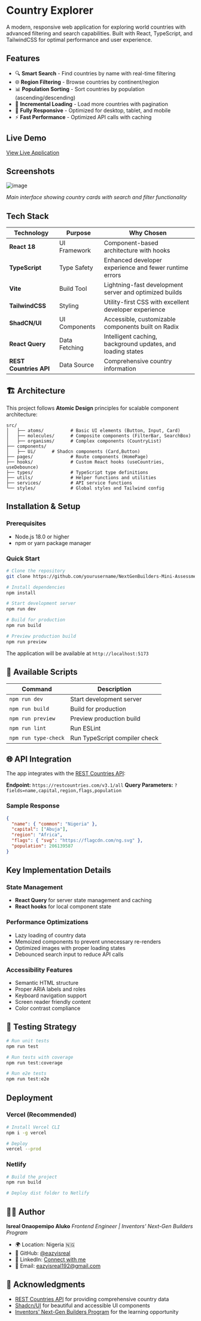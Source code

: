 #  Country Explorer

A modern, responsive web application for exploring world countries with advanced filtering and search capabilities. Built with React, TypeScript, and TailwindCSS for optimal performance and user experience.

##  Features

- 🔍 **Smart Search** - Find countries by name with real-time filtering
- 🌐 **Region Filtering** - Browse countries by continent/region
- 📊 **Population Sorting** - Sort countries by population (ascending/descending)
- 🔄 **Incremental Loading** - Load more countries with pagination
- 📱 **Fully Responsive** - Optimized for desktop, tablet, and mobile
- ⚡ **Fast Performance** - Optimized API calls with caching

##  Live Demo

[View Live Application](https://next-gen-builders-mini-assessment-t.vercel.app/) 

##  Screenshots

![image](https://github.com/user-attachments/assets/3c859c4e-359b-497b-9bda-0e5b316849a5)


*Main interface showing country cards with search and filter functionality*

##  Tech Stack

| Technology | Purpose | Why Chosen |
|------------|---------|------------|
| **React 18** | UI Framework | Component-based architecture with hooks |
| **TypeScript** | Type Safety | Enhanced developer experience and fewer runtime errors |
| **Vite** | Build Tool | Lightning-fast development server and optimized builds |
| **TailwindCSS** | Styling | Utility-first CSS with excellent developer experience |
| **ShadCN/UI** | UI Components | Accessible, customizable components built on Radix |
| **React Query** | Data Fetching | Intelligent caching, background updates, and loading states |
| **REST Countries API** | Data Source | Comprehensive country information |

## 🏗️ Architecture

This project follows **Atomic Design** principles for scalable component architecture:

```
src/
│   ├── atoms/          # Basic UI elements (Button, Input, Card)
│   ├── molecules/      # Composite components (FilterBar, SearchBox)
│   ├── organisms/      # Complex components (CountryList)
├── components/
│   ├── Ui/      # Shadcn components (Card,Button)
├── pages/              # Route components (HomePage)
├── hooks/              # Custom React hooks (useCountries, useDebounce)
├── types/              # TypeScript type definitions
├── utils/              # Helper functions and utilities
├── services/           # API service functions
└── styles/             # Global styles and Tailwind config
```

##  Installation & Setup

### Prerequisites
- Node.js 18.0 or higher
- npm or yarn package manager

### Quick Start

```bash
# Clone the repository
git clone https://github.com/yourusername/NextGenBuilders-Mini-Assessment.git

# Install dependencies
npm install

# Start development server
npm run dev

# Build for production
npm run build

# Preview production build
npm run preview
```

The application will be available at `http://localhost:5173`

## 🔧 Available Scripts

| Command | Description |
|---------|-------------|
| `npm run dev` | Start development server |
| `npm run build` | Build for production |
| `npm run preview` | Preview production build |
| `npm run lint` | Run ESLint |
| `npm run type-check` | Run TypeScript compiler check |

## 🌐 API Integration

The app integrates with the [REST Countries API](https://restcountries.com/):

**Endpoint:** `https://restcountries.com/v3.1/all`
**Query Parameters:** `?fields=name,capital,region,flags,population`

### Sample Response
```json
{
  "name": { "common": "Nigeria" },
  "capital": ["Abuja"],
  "region": "Africa",
  "flags": { "svg": "https://flagcdn.com/ng.svg" },
  "population": 206139587
}
```

## Key Implementation Details

### State Management
- **React Query** for server state management and caching
- **React hooks** for local component state

### Performance Optimizations
- Lazy loading of country data
- Memoized components to prevent unnecessary re-renders
- Optimized images with proper loading states
- Debounced search input to reduce API calls

### Accessibility Features
- Semantic HTML structure
- Proper ARIA labels and roles
- Keyboard navigation support
- Screen reader friendly content
- Color contrast compliance

## 🧪 Testing Strategy

```bash
# Run unit tests
npm run test

# Run tests with coverage
npm run test:coverage

# Run e2e tests
npm run test:e2e
```

## Deployment

### Vercel (Recommended)
```bash
# Install Vercel CLI
npm i -g vercel

# Deploy
vercel --prod
```

### Netlify
```bash
# Build the project
npm run build

# Deploy dist folder to Netlify
```

## 👨‍💻 Author

**Isreal Onaopemipo Aluko**
*Frontend Engineer | Inventors' Next-Gen Builders Program*

- 🌍 Location: Nigeria 🇳🇬
- 💼 GitHub: [@eazyisreal](https://github.com/eazyisreal)
- 🔗 LinkedIn: [Connect with me](https://linkedin.com/in/eazyisreal)
- 📧 Email: eazyisreal192@gmail.com

## 🙏 Acknowledgments

- [REST Countries API](https://restcountries.com/) for providing comprehensive country data
- [Shadcn/UI](https://ui.shadcn.com/) for beautiful and accessible UI components
- [Inventors' Next-Gen Builders Program](https://inventors.ng/) for the learning opportunity

